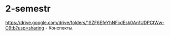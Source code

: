 # 2-semestr
https://drive.google.com/drive/folders/1SZF6EfeYhNFcdEsk0An1UDPCtWw-C9tb?usp=sharing - Конспекты.

